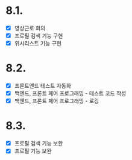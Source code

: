 # 8.1.

- [x] 영상근로 회의
- [x] 프로필 검색 기능 구현
- [x] 위시리스트 기능 구현

# 8.2.

- [x] 프론트엔드 테스트 자동화
- [x] 백엔드, 프론트 페어 프로그래밍 - 테스트 코드 작성
- [x] 백엔드, 프론트 페어 프로그래밍 - 로깅

# 8.3.

- [x] 프로필 검색 기능 보완
- [x] 프로필 기능 보완
